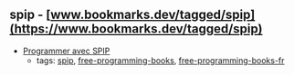 spip - [www.bookmarks.dev/tagged/spip](https://www.bookmarks.dev/tagged/spip) 
---
* [Programmer avec SPIP](http://programmer.spip.net)
    * tags: [spip](../tags/spip.md), [free-programming-books](../tags/free-programming-books.md), [free-programming-books-fr](../tags/free-programming-books-fr.md)
